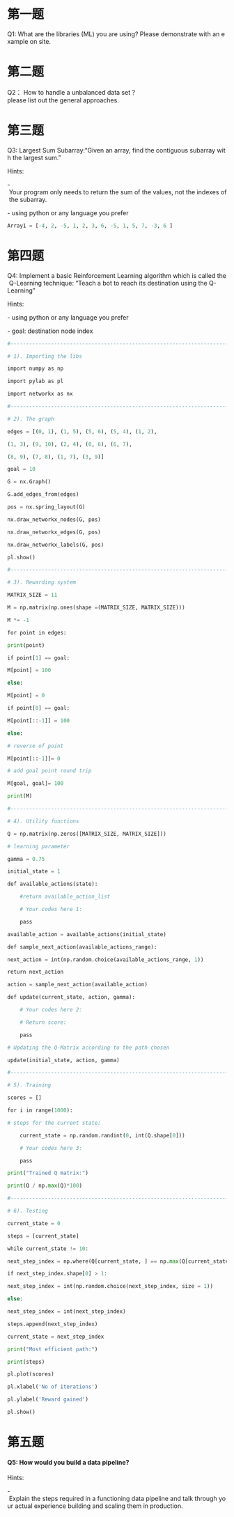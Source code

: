   

# 第一题
Q1: What are the libraries (ML) you are using? Please demonstrate with an example on site.


# 第二题
Q2： How to handle a unbalanced data set？please list out the general approaches.

# 第三题
Q3: Largest Sum Subarray:“Given an array, find the contiguous subarray with the largest sum.”

Hints:

- Your program only needs to return the sum of the values, not the indexes of the subarray.

- using python or any language you prefer
``` python
Array1 = [-4, 2, -5, 1, 2, 3, 6, -5, 1, 5, 7, -3, 6 ]
```

# 第四题
Q4: Implement a basic Reinforcement Learning algorithm which is called the Q-Learning technique: “Teach a bot to reach its destination using the Q-Learning”

Hints:

- using python or any language you prefer

- goal: destination node index

```python
#----------------------------------------------------------------------------------------------

# 1). Importing the libs

import numpy as np

import pylab as pl

import networkx as nx

#----------------------------------------------------------------------------------------------

# 2). The graph

edges = [(0, 1), (1, 5), (5, 6), (5, 4), (1, 2),

(1, 3), (9, 10), (2, 4), (0, 6), (6, 7),

(8, 9), (7, 8), (1, 7), (3, 9)]

goal = 10

G = nx.Graph()

G.add_edges_from(edges)

pos = nx.spring_layout(G)

nx.draw_networkx_nodes(G, pos)

nx.draw_networkx_edges(G, pos)

nx.draw_networkx_labels(G, pos)

pl.show()

#----------------------------------------------------------------------------------------------

# 3). Rewarding system

MATRIX_SIZE = 11

M = np.matrix(np.ones(shape =(MATRIX_SIZE, MATRIX_SIZE)))

M *= -1

for point in edges:

print(point)

if point[1] == goal:

M[point] = 100

else:

M[point] = 0

if point[0] == goal:

M[point[::-1]] = 100

else:

# reverse of point

M[point[::-1]]= 0

# add goal point round trip

M[goal, goal]= 100

print(M)

#----------------------------------------------------------------------------------------------

# 4). Utility functions

Q = np.matrix(np.zeros([MATRIX_SIZE, MATRIX_SIZE]))

# learning parameter

gamma = 0.75

initial_state = 1

def available_actions(state):

    #return available_action_list

    # Your codes here 1: 

    pass

available_action = available_actions(initial_state)

def sample_next_action(available_actions_range):

next_action = int(np.random.choice(available_actions_range, 1))

return next_action

action = sample_next_action(available_action)

def update(current_state, action, gamma):

    # Your codes here 2:

    # Return score:

    pass

# Updating the Q-Matrix according to the path chosen

update(initial_state, action, gamma)

#----------------------------------------------------------------------------------------------

# 5). Training

scores = []

for i in range(1000):

# steps for the current state: 

    current_state = np.random.randint(0, int(Q.shape[0]))

    # Your codes here 3:    

    pass

print("Trained Q matrix:")

print(Q / np.max(Q)*100)

#----------------------------------------------------------------------------------------------

# 6). Testing

current_state = 0

steps = [current_state]

while current_state != 10:

next_step_index = np.where(Q[current_state, ] == np.max(Q[current_state, ]))[1]

if next_step_index.shape[0] > 1:

next_step_index = int(np.random.choice(next_step_index, size = 1))

else:

next_step_index = int(next_step_index)

steps.append(next_step_index)

current_state = next_step_index

print("Most efficient path:")

print(steps)

pl.plot(scores)

pl.xlabel('No of iterations')

pl.ylabel('Reward gained')

pl.show()
```

#  第五题
#### Q5: How would you build a data pipeline?

Hints:

- Explain the steps required in a functioning data pipeline and talk through your actual experience building and scaling them in production.
